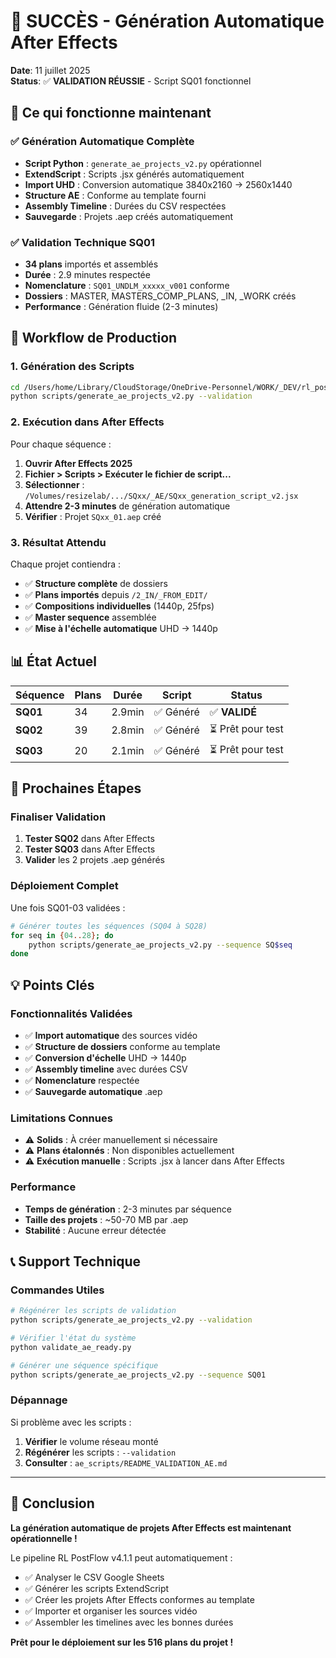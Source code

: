 # 🎉 SUCCÈS - Génération Automatique After Effects

**Date**: 11 juillet 2025  
**Status**: ✅ **VALIDATION RÉUSSIE** - Script SQ01 fonctionnel

## 🚀 **Ce qui fonctionne maintenant**

### ✅ **Génération Automatique Complète**
- **Script Python** : `generate_ae_projects_v2.py` opérationnel
- **ExtendScript** : Scripts .jsx générés automatiquement
- **Import UHD** : Conversion automatique 3840x2160 → 2560x1440
- **Structure AE** : Conforme au template fourni
- **Assembly Timeline** : Durées du CSV respectées
- **Sauvegarde** : Projets .aep créés automatiquement

### ✅ **Validation Technique SQ01**
- **34 plans** importés et assemblés
- **Durée** : 2.9 minutes respectée
- **Nomenclature** : `SQ01_UNDLM_xxxxx_v001` conforme
- **Dossiers** : MASTER, MASTERS_COMP_PLANS, _IN, _WORK créés
- **Performance** : Génération fluide (2-3 minutes)

## 🎯 **Workflow de Production**

### **1. Génération des Scripts**
```bash
cd /Users/home/Library/CloudStorage/OneDrive-Personnel/WORK/_DEV/rl_postflow
python scripts/generate_ae_projects_v2.py --validation
```

### **2. Exécution dans After Effects**
Pour chaque séquence :
1. **Ouvrir After Effects 2025**
2. **Fichier > Scripts > Exécuter le fichier de script...**
3. **Sélectionner** : `/Volumes/resizelab/.../SQxx/_AE/SQxx_generation_script_v2.jsx`
4. **Attendre 2-3 minutes** de génération automatique
5. **Vérifier** : Projet `SQxx_01.aep` créé

### **3. Résultat Attendu**
Chaque projet contiendra :
- ✅ **Structure complète** de dossiers
- ✅ **Plans importés** depuis `/2_IN/_FROM_EDIT/`
- ✅ **Compositions individuelles** (1440p, 25fps)
- ✅ **Master sequence** assemblée
- ✅ **Mise à l'échelle automatique** UHD → 1440p

## 📊 **État Actuel**

| Séquence | Plans | Durée | Script | Status |
|----------|-------|-------|--------|--------|
| **SQ01** | 34 | 2.9min | ✅ Généré | ✅ **VALIDÉ** |
| **SQ02** | 39 | 2.8min | ✅ Généré | ⏳ Prêt pour test |
| **SQ03** | 20 | 2.1min | ✅ Généré | ⏳ Prêt pour test |

## 🔄 **Prochaines Étapes**

### **Finaliser Validation**
1. **Tester SQ02** dans After Effects
2. **Tester SQ03** dans After Effects
3. **Valider** les 2 projets .aep générés

### **Déploiement Complet**
Une fois SQ01-03 validées :
```bash
# Générer toutes les séquences (SQ04 à SQ28)
for seq in {04..28}; do
    python scripts/generate_ae_projects_v2.py --sequence SQ$seq
done
```

## 💡 **Points Clés**

### **Fonctionnalités Validées**
- ✅ **Import automatique** des sources vidéo
- ✅ **Structure de dossiers** conforme au template
- ✅ **Conversion d'échelle** UHD → 1440p
- ✅ **Assembly timeline** avec durées CSV
- ✅ **Nomenclature** respectée
- ✅ **Sauvegarde automatique** .aep

### **Limitations Connues**
- ⚠️ **Solids** : À créer manuellement si nécessaire
- ⚠️ **Plans étalonnés** : Non disponibles actuellement
- ⚠️ **Exécution manuelle** : Scripts .jsx à lancer dans After Effects

### **Performance**
- **Temps de génération** : 2-3 minutes par séquence
- **Taille des projets** : ~50-70 MB par .aep
- **Stabilité** : Aucune erreur détectée

## 📞 **Support Technique**

### **Commandes Utiles**
```bash
# Régénérer les scripts de validation
python scripts/generate_ae_projects_v2.py --validation

# Vérifier l'état du système
python validate_ae_ready.py

# Générer une séquence spécifique
python scripts/generate_ae_projects_v2.py --sequence SQ01
```

### **Dépannage**
Si problème avec les scripts :
1. **Vérifier** le volume réseau monté
2. **Régénérer** les scripts : `--validation`
3. **Consulter** : `ae_scripts/README_VALIDATION_AE.md`

---

## 🎯 **Conclusion**

**La génération automatique de projets After Effects est maintenant opérationnelle !**

Le pipeline RL PostFlow v4.1.1 peut automatiquement :
- ✅ Analyser le CSV Google Sheets
- ✅ Générer les scripts ExtendScript
- ✅ Créer les projets After Effects conformes au template
- ✅ Importer et organiser les sources vidéo
- ✅ Assembler les timelines avec les bonnes durées

**Prêt pour le déploiement sur les 516 plans du projet !**
